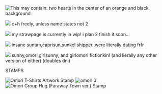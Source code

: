 


  
<img src="https://i.pinimg.com/736x/62/5a/cb/625acb9c39169a084d6220ec9b001186.jpg" alt="This may contain: two hearts in the center of an orange and black background"/>

<img src="https://i.imgur.com/mStrS2I.gif"> c+h freely, unless name states not 2

<img src="https://i.imgur.com/J6G8yzv.gif">  my strawpage is currently in wip! i plan 2 finish it soon...

<img src="https://i.imgur.com/mStrS2I.gif"> insane suntan,caprisun,sunkel shipper..were literally dating frfr

<img src="https://i.imgur.com/J6G8yzv.gif"> sunny,omori,girlsunny, and girlomori fictionkin! (and lierally any other version of either) (doubles dni)



STAMPS

<img src="https://submissions.buzzly.art/IMAGE/8a4c0719-7936-43ed-94c8-3ae514b3d3b4_5f8e0c96-d27a-448e-a955-4c65d22c5130.png" id="submission_content" alt="Omori T-Shirts Artwork Stamp" class="shadow-2xl rounded-sm z-0 object-cover max-h-xl cursor-zoom-in"> <img alt="omori 3" referrerpolicy="same-origin" src="https://images-wixmp-ed30a86b8c4ca887773594c2.wixmp.com/f/35c46edd-7ac5-46d2-a647-2f3d9cc54ccd/d9m4pjr-9bc9497a-db3f-4ce4-b33b-e87352211305.gif?token=eyJ0eXAiOiJKV1QiLCJhbGciOiJIUzI1NiJ9.eyJzdWIiOiJ1cm46YXBwOjdlMGQxODg5ODIyNjQzNzNhNWYwZDQxNWVhMGQyNmUwIiwiaXNzIjoidXJuOmFwcDo3ZTBkMTg4OTgyMjY0MzczYTVmMGQ0MTVlYTBkMjZlMCIsIm9iaiI6W1t7InBhdGgiOiJcL2ZcLzM1YzQ2ZWRkLTdhYzUtNDZkMi1hNjQ3LTJmM2Q5Y2M1NGNjZFwvZDltNHBqci05YmM5NDk3YS1kYjNmLTRjZTQtYjMzYi1lODczNTIyMTEzMDUuZ2lmIn1dXSwiYXVkIjpbInVybjpzZXJ2aWNlOmZpbGUuZG93bmxvYWQiXX0.91JvrClNHbZshdhrwK4tQJqw7IiZy0gR7dEqubmTvek" style="" title="omori 3"> <img src="https://submissions.buzzly.art/IMAGE/da402a21-7ac5-4589-89b9-4e9b341100dc_af5858b7-7d30-41ac-ab7d-2f49b1c1d45e.gif" id="submission_content" alt="Omori Group Hug (Faraway Town ver.) Stamp" class="shadow-2xl rounded-sm z-0 object-cover max-h-xl cursor-zoom-in"> 
<!--
**remythesilliest/remythesilliest** is a ✨ _special_ ✨ repository because its `README.md` (this file) appears on your GitHub profile.


